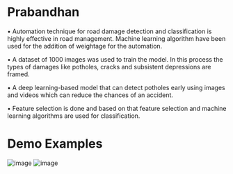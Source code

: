 # Prabandhan
•	Automation technique for road damage detection and classification is highly effective in road management. Machine learning algorithm have been used for the addition of weightage for the automation.

•	A dataset of 1000 images was used to train the model. In this process the types of damages like potholes, cracks and subsistent depressions are framed.

•	A deep learning-based model that can detect potholes early using images and videos which can reduce the chances of an accident. 

•	Feature selection is done and based on that feature selection and machine learning algorithms are used for classification.

# Demo Examples

![image](https://user-images.githubusercontent.com/66958855/109396339-fe910f80-7956-11eb-9118-374d19081efc.png)
![image](https://user-images.githubusercontent.com/66958855/109396367-2bddbd80-7957-11eb-9ba9-43ed6506cae6.png)
